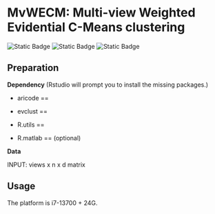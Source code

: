 # MvWECM: Multi-view Weighted Evidential C-Means clustering
![Static Badge](https://img.shields.io/badge/Multi%20view%20Clustering-green)
![Static Badge](https://img.shields.io/badge/R-blue)
![Static Badge](https://img.shields.io/badge/Pattern%20Recognition-orange)

## Preparation
**Dependency**
(Rstudio will prompt you to install the missing packages.)
* aricode == 

* evclust == 

* R.utils ==

* R.matlab ==  (optional)

**Data**

INPUT: views x n x d matrix 

## Usage
The platform is i7-13700 + 24G.

